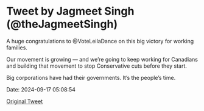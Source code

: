 # Tweet by Jagmeet Singh (@theJagmeetSingh)

A huge congratulations to @VoteLeilaDance on this big victory for working families.

Our movement is growing — and we’re going to keep working for Canadians and building that movement to stop Conservative cuts before they start.

Big corporations have had their governments. It’s the people’s time.

Date: 2024-09-17 05:08:54

[Original Tweet](https://x.com/theJagmeetSingh/status/1835908769869656221)
